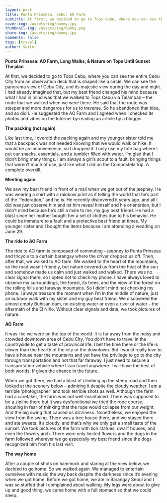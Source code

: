```yaml
---
layout: post
title: Punta Prinsesa, Cebu: AO Farm
subtitle: At first, we decided to go to Tops Cebu, where you can see the entire Cebu City from an observation deck that is shaped like a circle. We can see the panorama view of Cebu City, and its majestic view during the day and night. I had already imagined that, but my best friend changed his mind because what I had in mind was that we walked to Tops Cebu via Talamban – the route that we walked when we were there. He said that the route was steeper and more dangerous for us to traverse. So he abandoned that idea, and so did I. He suggested the AO Farm and I agreed when I checked its photos and vibes on the Internet by reading an article by a blogger.
cover-img: /assets/img/dummy.jpg
thumbnail-img: /assets/img/dummy.png
share-img: /assets/img/dummy.jpg
comments: false
tags: [travel]
author: Sailer
---
```


**Punta Prinsesa: AO Farm, Long Walks, & Nature on Tops Until Sunset**  
**The plan**

At first, we decided to go to Tops Cebu, where you can see the entire Cebu City from an observation deck that is shaped like a circle. We can see the panorama view of Cebu City, and its majestic view during the day and night. I had already imagined that, but my best friend changed his mind because what I had in mind was that we walked to Tops Cebu via Talamban – the route that we walked when we were there. He said that the route was steeper and more dangerous for us to traverse. So he abandoned that idea, and so did I. He suggested the AO Farm and I agreed when I checked its photos and vibes on the Internet by reading an article by a blogger.

**The packing (not again)**

Like last time, I overdid the packing again and my younger sister told me that a backpack was not needed knowing that we would walk or hike. It would be an inconvenience, so I dropped it. I only use my tote bag where I put our snacks, essentials, and a tumbler filled with water. I’m glad that I didn’t bring many things. I am always a girl’s scout to a fault, bringing things that weren’t much of use, just like what I did on the Compostela trip. A complete overkill.

**Meeting again**

We saw my best friend in front of a mall when we got out of the jeepney. He was wearing a shirt with a rainbow print as if telling the world that he’s part of the “federation,” and he is. He recently discovered it years ago, and all I did was just observe him and let him reveal himself and his orientation, but I didn’t mind because he’s still a male to me, my guy best friend. He had a blast since her mother bought her a set of clothes due to his behavior. He could be immature to a fault and a protective best friend at times. My younger sister and I bought the items because I am attending a wedding on June 29\.

**The ride to AO Farm**

The ride to AO farm is composed of commuting – jeepney to Punta Prinsesa and tricycle to a certain barangay where the driver dropped us off. Then, after that, we walked to AO farm. We walked to the heart of the mountains, so the road wasn’t friendly, but nature covered us from the heat of the sun and somehow made us calm and just walked and walked. There was no clear signal there, so I opted not to check my phone. I have always loved to observe my surroundings, the forest, its trees, and the view of the forest on the rolling hills and faraway mountains. So I didn’t mind not checking my phone. I always treasure the moment when I’m in the middle of nature, just an outdoor walk with my sister and my guy best friend. We discovered the almost empty Buhisan dam, no existing water or even a river of water – the aftermath of the El Niño. Without clear signals and data, we took pictures of nature.

**AO Farm**

It was like we were on the top of the world. It is far away from the noisy and crowded downtown area of Cebu City. You don’t have to travel in the countryside to get a taste of provincial life. I bet the time there or the life is slower than the hearth of the city or the downtown. But I would really love to have a house near the mountains and yet have the privilege to go to the city through transportation and not that far faraway. I just need to secure a transportation vehicle where I can travel anywhere. I will have the best of both worlds. If given the chance in the future.

When we got there, we had a blast of climbing up the steep road and then looked at the scenery below – admiring it despite the cloudy weather. I am a terrible ‘photographer’ and took terrible shots as well. Although the farm had a caretaker, the farm was not well-maintained. There was supposed to be a zipline there but it was dysfunctional we tried the rope course, shouting in fear of thinking that the rope would collapse from our weight. And the big swing that caused us dizziness. Nonetheless, we enjoyed the view from the swing. There was a tree house there, and we stayed there and ate sweets. It’s cloudy, and that’s why we only get a small taste of the sunset. We took pictures of the farm with lion statues, dwarf houses, and even the flowery arch. There were only limited flowers and the dogs in the farm followed wherever we go especially my best friend since the dogs recognized him from his last visit.

**The way home**

After a couple of shots on hammock and staring at the view below, we decided to go home. So we walked again. We managed to entertain ourselves with music the way back despite the darkness since it’s evening when we got home. Before we got home, we ate in Barangay Seoul and I was so stuffed that I complained about walking. My legs were about to give up and good thing, we came home with a full stomach so that we could sleep.  
